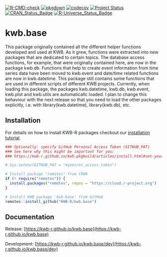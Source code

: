 [![R-CMD-check](https://github.com/KWB-R/kwb.base/workflows/R-CMD-check/badge.svg)](https://github.com/KWB-R/kwb.base/actions?query=workflow%3AR-CMD-check)
[![pkgdown](https://github.com/KWB-R/kwb.base/workflows/pkgdown/badge.svg)](https://github.com/KWB-R/kwb.base/actions?query=workflow%3Apkgdown)
[![codecov](https://codecov.io/github/KWB-R/kwb.base/branch/main/graphs/badge.svg)](https://codecov.io/github/KWB-R/kwb.base)
[![Project Status](https://img.shields.io/badge/lifecycle-experimental-orange.svg)](https://www.tidyverse.org/lifecycle/#experimental)
[![CRAN_Status_Badge](https://www.r-pkg.org/badges/version/kwb.base)]()
[![R-Universe_Status_Badge](https://kwb-r.r-universe.dev/badges/kwb.base)](https://kwb-r.r-universe.dev/)

# kwb.base

This package originally contained all the
different helper functions developed and used at KWB. As it grew,
functions were extracted into new packages that are dedicated to
certain topics. The database access functions, for example, that were
originally contained here, are now in the package kwb.db. Functions
that help to create event information from time series data have been
moved to kwb.event and date/time related functions are now in
kwb.datetime. This package still contains some functions that are used
in different scripts of different KWB projects.  Currently, when
loading this package, the packages kwb.datetime, kwb.db, kwb.event,
kwb.plot and kwb.utils are automaticallc loaded. I plan to change this
behaviour with the next release so that you need to load the other
packages explicitly, i.e. with library(kwb.datetime), library(kwb.db),
etc.

## Installation

For details on how to install KWB-R packages checkout our [installation tutorial](https://kwb-r.github.io/kwb.pkgbuild/articles/install.html).

```r
### Optionally: specify GitHub Personal Access Token (GITHUB_PAT)
### See here why this might be important for you:
### https://kwb-r.github.io/kwb.pkgbuild/articles/install.html#set-your-github_pat

# Sys.setenv(GITHUB_PAT = "mysecret_access_token")

# Install package "remotes" from CRAN
if (! require("remotes")) {
  install.packages("remotes", repos = "https://cloud.r-project.org")
}

# Install KWB package 'kwb.base' from GitHub
remotes::install_github("KWB-R/kwb.base")
```

## Documentation

Release: [https://kwb-r.github.io/kwb.base](https://kwb-r.github.io/kwb.base)

Development: [https://kwb-r.github.io/kwb.base/dev](https://kwb-r.github.io/kwb.base/dev)
